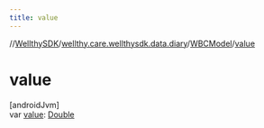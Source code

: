 ```yaml
---
title: value
---
```

//[WellthySDK](../../../index.html)/[wellthy.care.wellthysdk.data.diary](../index.html)/[WBCModel](index.html)/[value](value.html)



# value



[androidJvm]\
var [value](value.html): [Double](https://kotlinlang.org/api/latest/jvm/stdlib/kotlin/-double/index.html)




